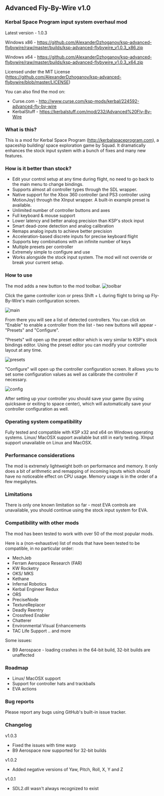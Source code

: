 ## Advanced Fly-By-Wire v1.0
### Kerbal Space Program input system overhaul mod

Latest version - 1.0.3

Windows x86 - https://github.com/AlexanderDzhoganov/ksp-advanced-flybywire/raw/master/builds/ksp-advanced-flybywire_v1.0.3_x86.zip

Windows x64 - https://github.com/AlexanderDzhoganov/ksp-advanced-flybywire/raw/master/builds/ksp-advanced-flybywire_v1.0.3_x64.zip

Licensed under the MIT License (https://github.com/AlexanderDzhoganov/ksp-advanced-flybywire/blob/master/LICENSE)

You can also find the mod on:
- Curse.com - http://www.curse.com/ksp-mods/kerbal/224592-advanced-fly-by-wire
- KerbalStuff - https://kerbalstuff.com/mod/232/Advanced%20Fly-By-Wire

### What is this?
This is a mod for Kerbal Space Program (http://kerbalspaceprogram.com), a spaceship building/ space exploration game by Squad.
It dramatically enhances the stock input system with a bunch of fixes and many new features.

### How is it better than stock?

- Edit your control setup at any time during flight, no need to go back to the main menu to change bindings.
- Supports almost all controller types through the SDL wrapper.
- Native support for the Xbox 360 controller (and PS3 controller using MotionJoy) through the XInput wrapper. A built-in example preset is available.
- Unlimited number of controller buttons and axes
- Full keyboard & mouse support
- Lower latency and better analog precision than KSP's stock input
- Smart dead-zone detection and analog calibration 
- Remaps analog inputs to achieve better precision
- Acceleration-based discrete inputs for precise keyboard flight
- Supports key combinations with an infinite number of keys
- Multiple presets per controller
- Extremely simple to configure and use
- Works alongside the stock input system. The mod will not override or break your current setup.

### How to use
The mod adds a new button to the mod toolbar.
![toolbar](http://i.imgur.com/uToMl2R.png)

Click the game controller icon or press Shift + L during flight to bring up Fly-By-Wire's main configuration screen.

![main](http://i.imgur.com/OrsIzF1.png)

From there you will see a list of detected controllers. You can click on "Enable" to enable a controller from the list - two new buttons will appear - "Presets" and "Configure".

"Presets" will open up the preset editor which is very similar to KSP's stock bindings editor. Using the preset editor you can modify your controller layout at any time.

![presets](http://i.imgur.com/5vpxkxJ.png)

"Configure" will open up the controller configuration screen. It allows you to set some configuration values as well as calibrate the controller if necessary.

![config](http://i.imgur.com/zVRH39l.png)

After setting up your controller you should save your game (by using quicksave or exiting to space center), which will automatically save your controller configuration as well.

### Operating system compatibility
Fully tested and compatible with KSP x32 and x64 on Windows operating systems.
Linux/ MacOSX support available but still in early testing.
XInput support unavailable on Linux and MacOSX.

### Performance considerations
The mod is extremely lightweight both on performance and memory. It only does a bit of arithmetic and remapping of incoming inputs which should have
no noticeable effect on CPU usage. Memory usage is in the order of a few megabytes.

### Limitations
There is only one known limitation so far - most EVA controls are unavailable, you should continue using the stock input system for EVA.

### Compatibility with other mods
The mod has been tested to work with over 50 of the most popular mods.

Here is a (non-exhaustive) list of mods that have been tested to be compatible, in no particular order:
- MechJeb
- Ferram Aerospace Research (FAR)
- KW Rocketry
- OKS/ MKS
- Kethane
- Infernal Robotics
- Kerbal Engineer Redux
- ORS
- PreciseNode
- TextureReplacer
- Deadly Reentry
- Crossfeed Enabler
- Chatterer
- Environmental Visual Enhancements
- TAC Life Support .. and more

Some issues:
- B9 Aerospace - loading crashes in the 64-bit build, 32-bit builds are unaffected

### Roadmap

- Linux/ MacOSX support
- Support for controller hats and trackballs
- EVA actions

### Bug reports
Please report any bugs using GitHub's built-in issue tracker.

### Changelog
v1.0.3
- Fixed the issues with time warp
- B9 Aerospace now supported for 32-bit builds

v1.0.2
- Added negative versions of Yaw, Pitch, Roll, X, Y and Z

v1.0.1 
- SDL2.dll wasn't always recognized to exist
